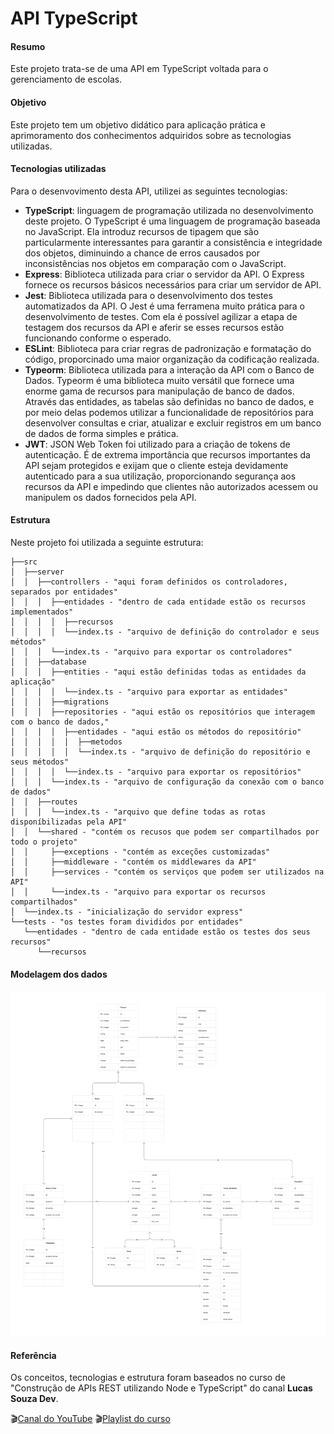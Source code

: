 # API TypeScript

#### Resumo
Este projeto trata-se de uma API em TypeScript voltada para o gerenciamento de escolas.

#### Objetivo
Este projeto tem um objetivo didático para aplicação prática e aprimoramento dos conhecimentos adquiridos sobre as tecnologias utilizadas.

#### Tecnologias utilizadas
Para o desenvovimento desta API, utilizei as seguintes tecnologias:
* **TypeScript**: linguagem de programação utilizada no desenvolvimento deste projeto. O TypeScript é uma linguagem de programação baseada no JavaScript. Ela introduz recursos de tipagem que são particularmente interessantes para garantir a consistência e integridade dos objetos, diminuindo a chance de erros causados por inconsistências nos objetos em comparação com o JavaScript.
* **Express**: Biblioteca utilizada para criar o servidor da API. O Express fornece os recursos básicos necessários para criar um servidor de API.
* **Jest**: Biblioteca utilizada para o desenvolvimento dos testes automatizados da API. O Jest é uma ferramena muito prática para o desenvolvimento de testes. Com ela é possível agilizar a etapa de testagem dos recursos da API e aferir se esses recursos estão funcionando conforme o esperado.
* **ESLint**: Biblioteca para criar regras de padronização e formatação do código, proporcinado uma maior organização da codificação realizada.
* **Typeorm**: Biblioteca utilizada para a interação da API com o Banco de Dados. Typeorm é uma biblioteca muito versátil que fornece uma enorme gama de recursos para manipulação de banco de dados. Através das entidades, as tabelas são definidas no banco de dados, e por meio delas podemos utilizar a funcionalidade de repositórios para desenvolver consultas e criar, atualizar e excluir registros em um banco de dados de forma simples e prática.
* **JWT**: JSON Web Token foi utilizado para a criação de tokens de autenticação. É de extrema importância que recursos importantes da API sejam protegidos e exijam que o cliente esteja devidamente autenticado para a sua utilização, proporcionando segurança aos recursos da API e impedindo que clientes não autorizados acessem ou manipulem os dados fornecidos pela API.

#### Estrutura
Neste projeto foi utilizada a seguinte estrutura:

```shell
├──src
│  ├──server
│  │  ├──controllers - "aqui foram definidos os controladores, separados por entidades"
│  │  │  ├──entidades - "dentro de cada entidade estão os recursos implementados"
│  │  │  │  ├──recursos
│  │  │  │  └──index.ts - "arquivo de definição do controlador e seus métodos"
│  │  │  └──index.ts - "arquivo para exportar os controladores"
│  │  ├──database
│  │  │  ├──entities - "aqui estão definidas todas as entidades da aplicação"
│  │  │  │  └──index.ts - "arquivo para exportar as entidades"
│  │  │  ├──migrations
│  │  │  ├──repositories - "aqui estão os repositórios que interagem com o banco de dados,"
│  │  │  │  ├──entidades - "aqui estão os métodos do repositório"
│  │  │  │  │  ├──metodos
│  │  │  │  │  └──index.ts - "arquivo de definição do repositório e seus métodos"
│  │  │  │  └──index.ts - "arquivo para exportar os repositórios"
│  │  │  └──index.ts - "arquivo de configuração da conexão com o banco de dados"
│  │  ├──routes
│  │  │  └──index.ts - "arquivo que define todas as rotas disponíbilizadas pela API"
│  │  └──shared - "contém os recusos que podem ser compartilhados por todo o projeto"
│  │     ├──exceptions - "contém as exceções customizadas"
│  │     ├──middleware - "contém os middlewares da API"
│  │     ├──services - "contém os serviços que podem ser utilizados na API"
│  │     └──index.ts - "arquivo para exportar os recursos compartilhados"
│  └──index.ts - "inicialização do servidor express"
└──tests - "os testes foram divididos por entidades"
   └──entidades - "dentro de cada entidade estão os testes dos seus recursos"
      └──recursos
```

#### Modelagem dos dados
![teste](/db_modeling.jpg)

#### Referência
Os conceitos, tecnologias e estrutura foram baseados no curso de "Construção de APIs REST utilizando Node e TypeScript" do canal **Lucas Souza Dev**.

🎬[Canal do YouTube](https://www.youtube.com/@LucasSouzaDev)
🎬[Playlist do curso](https://youtube.com/playlist?list=PL29TaWXah3iaaXDFPgTHiFMBF6wQahurP&si=EfeqL5bkWtbTFcnY) 


